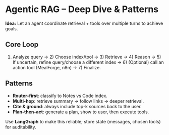 # Agentic RAG – Deep Dive & Patterns
**Idea:** Let an agent coordinate retrieval + tools over multiple turns to achieve goals.

## Core Loop
1) Analyze query → 2) Choose index/tool → 3) Retrieve → 4) Reason → 5) If uncertain, refine query/choose a different index → 6) (Optional) call an action tool (MealForge, n8n) → 7) Finalize.

## Patterns
- **Router-first**: classify to Notes vs Code index.  
- **Multi-hop**: retrieve summary → follow links → deeper retrieval.  
- **Cite & ground**: always include top-k sources back to the user.  
- **Plan-then-act**: generate a plan, show to user, then execute tools.  

Use **LangGraph** to make this reliable; store state (messages, chosen tools) for auditability.
